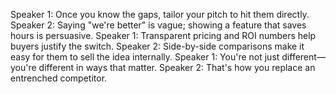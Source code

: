 Speaker 1: Once you know the gaps, tailor your pitch to hit them directly.
Speaker 2: Saying "we're better" is vague; showing a feature that saves hours is persuasive.
Speaker 1: Transparent pricing and ROI numbers help buyers justify the switch.
Speaker 2: Side-by-side comparisons make it easy for them to sell the idea internally.
Speaker 1: You're not just different—you're different in ways that matter.
Speaker 2: That's how you replace an entrenched competitor.
